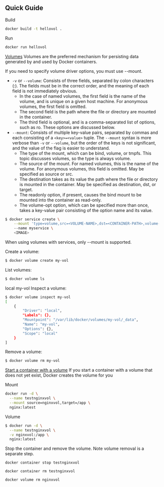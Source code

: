 
Quick Guide
--------------------------------------------------------------------------------
Build
```bash
docker build -t hellovol .
```

Run
```bash
docker run hellovol
```

[Volumes](https://docs.docker.com/storage/volumes/)
Volumes are the preferred mechanism for persisting data generated by and used by Docker containers.

If you need to specify volume driver options, you must use --mount.

- `-v` or `--volume`: Consists of three fields, separated by colon characters (:). The fields must be in the correct order, and the meaning of each field is not immediately obvious.
    - In the case of named volumes, the first field is the name of the volume, and is unique on a given host machine. For anonymous volumes, the first field is omitted.
    - The second field is the path where the file or directory are mounted in the container.
    - The third field is optional, and is a comma-separated list of options, such as ro. These options are discussed below.
- `--mount`: Consists of multiple key-value pairs, separated by commas and each consisting of a `<key>=<value>` tuple. The `--mount` syntax is more verbose than `-v` or `--volume`, but the order of the keys is not significant, and the value of the flag is easier to understand.
    - The type of the mount, which can be bind, volume, or tmpfs. This topic discusses volumes, so the type is always volume.
    - The source of the mount. For named volumes, this is the name of the volume. For anonymous volumes, this field is omitted. May be specified as source or src.
    - The destination takes as its value the path where the file or directory is mounted in the container. May be specified as destination, dst, or target.
    - The readonly option, if present, causes the bind mount to be mounted into the container as read-only.
    - The volume-opt option, which can be specified more than once, takes a key-value pair consisting of the option name and its value.

```bash
$ docker service create \
    --mount 'type=volume,src=<VOLUME-NAME>,dst=<CONTAINER-PATH>,volume-driver=local,volume-opt=type=nfs,volume-opt=device=<nfs-server>:<nfs-path>,"volume-opt=o=addr=<nfs-address>,vers=4,soft,timeo=180,bg,tcp,rw"'
    --name myservice \
    <IMAGE>
```

When using volumes with services, only --mount is supported.

Create a volume:
```bash
$ docker volume create my-vol
```

List volumes:
```bash
$ docker volume ls
```

local               my-vol
Inspect a volume:
```bash
$ docker volume inspect my-vol
[
    {
        "Driver": "local",
        "Labels": {},
        "Mountpoint": "/var/lib/docker/volumes/my-vol/_data",
        "Name": "my-vol",
        "Options": {},
        "Scope": "local"
    }
]
```

Remove a volume:
```bash
$ docker volume rm my-vol
```

[Start a container with a volume](https://docs.docker.com/storage/volumes/#start-a-container-with-a-volume)
If you start a container with a volume that does not yet exist, Docker creates the volume for you

Mount
```bash
docker run -d \
  --name testnginxvol \
  --mount source=nginxvol,target=/app \
  nginx:latest
```

Volume
```bash
$ docker run -d \
  --name testnginxvol \
  -v nginxvol:/app \
  nginx:latest
```

Stop the container and remove the volume. Note volume removal is a separate step.

`docker container stop testnginxvol`

`docker container rm testnginxvol`

`docker volume rm nginxvol`

